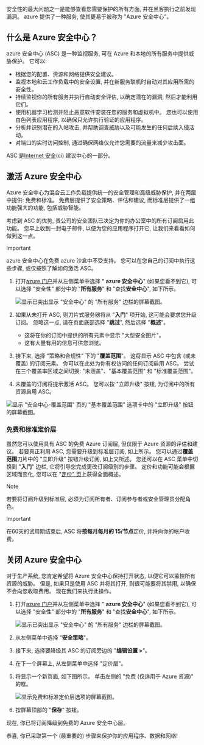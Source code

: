 安全性的最大问题之一是能够查看您需要保护的所有方面, 并在黑客执行之前发现漏洞。 azure 提供了一种服务, 使其更易于被称为 "Azure 安全中心"。

## <a name="what-is-azure-security-center"></a>什么是 Azure 安全中心？

azure 安全中心 (ASC) 是一种监视服务, 可在 Azure 和本地的所有服务中提供威胁保护。 它可以:

- 根据您的配置、资源和网络提供安全建议。
- 监视本地和云工作负载中的安全设置, 并在新服务联机时自动对其应用所需的安全性。
- 持续监视你的所有服务并执行自动安全评估, 以确定潜在的漏洞, 然后才能利用它们。
- 使用机器学习检测并阻止恶意软件安装在您的服务和虚拟机中。 您也可以使用白色列表应用程序, 以确保只允许执行验证的应用程序。
- 分析并识别潜在的入站攻击, 并帮助调查威胁以及可能发生的任何后续入侵活动。
- 对端口的实时访问控制, 通过确保网络仅允许您需要的流量来减少攻击面。

ASC 是[Internet 安全](https://www.cisecurity.org/cis-benchmarks/)(ci) 建议中心的一部分。

## <a name="activating-azure-security-center"></a>激活 Azure 安全中心

Azure 安全中心为混合云工作负载提供统一的安全管理和高级威胁保护, 并在两层中提供: 免费和标准。 免费层提供了安全策略、评估和建议, 而标准层提供了一组功能强大的功能, 包括威胁智能。

考虑到 ASC 的优势, 贵公司的安全团队已决定为你的办公室中的所有订阅启用此功能。 您早上收到一封电子邮件, 以便为您的应用程序打开它, 让我们来看看如何做到这一点。

> [!IMPORTANT]
> azure 安全中心在免费 azure 沙盒中不受支持。 您可以在您自己的订阅中执行这些步骤, 或仅按照了解如何激活 ASC。

1. 打开[azure 门户](https://portal.azure.com?azure-portal=true)并从左侧菜单中选择 " **azure 安全中心**" (如果您看不到它), 可以选择 "安全性" 部分中的 "**所有服务**" 和 "查找**安全中心**", 如下所示。

   ![显示已突出显示 "安全中心" 的 "所有服务" 边栏的屏幕截图。](../media/2-ASC-Menu.png)

1. 如果从未打开 ASC, 则刀片式服务器将从 "**入门**" 项开始, 这可能会要求您升级订阅。 忽略这一点, 请在页面底部选择 "**跳过**", 然后选择 "**概述**"。
    - 这将在你的订阅中提供的所有元素中显示 "大型安全图片"。
    - 这有大量有用的信息可供您浏览。

1. 接下来, 选择 "策略和合规性" 下的 "**覆盖范围**"。 这将显示 ASC 中包含 (或未覆盖) 的订阅元素。 你可以在此处为你有权访问的任何订阅启用 ASC。 尝试在三个覆盖率区域之间切换: "未涵盖"、"基本覆盖范围" 和 "标准覆盖范围"。

1. 未覆盖的订阅将提示激活 ASC。 您可以按 "立即升级" 按钮, 为订阅中的所有资源启用 ASC。

![显示 "安全中心-覆盖范围" 页的 "基本覆盖范围" 选项卡中的 "立即升级" 按钮的屏幕截图。](../media/2-Upgrade-Now.png)

### <a name="free-vs-standard-pricing-tier"></a>免费和标准定价层

虽然您可以使用具有 ASC 的免费 Azure 订阅层, 但仅限于 Azure 资源的评估和建议。 若要真正利用 ASC, 您需要升级到标准层订阅, 如上所示。 您可以通过**覆盖范围**刀片中的 "立即升级" 按钮升级订阅, 如上文所述。 您还可以在 ASC 菜单中切换到 "**入门**" 边栏, 它将引导您完成更改订阅级别的步骤。 定价和功能可能会根据区域而变化, 您可以在 "[定价" 页](https://azure.microsoft.com/pricing/details/security-center/)上获得全面概述。

> [!NOTE]
> 若要将订阅升级到标准层, 必须为订阅所有者、订阅参与者或安全管理员分配角色。

> [!IMPORTANT]
> 在60天的试用期结束后, ASC 将**按每月每月的 15/节点**定价, 并将向你的帐户收费。

## <a name="turning-off-azure-security-center"></a>关闭 Azure 安全中心

对于生产系统, 您肯定希望将 Azure 安全中心保持打开状态, 以便它可以监控所有资源的威胁。 但是, 如果只是使用 ASC 并将其打开, 则很可能要将其禁用, 以确保不会向您收取费用。 现在我们来执行此操作。

1. 打开[azure 门户](https://portal.azure.com?azure-portal=true)并从左侧菜单中选择 " **azure 安全中心**" (如果您看不到它), 可以选择 "安全性" 部分中的 "**所有服务**" 和 "查找**安全中心**", 如下所示。

    ![显示已突出显示 "安全中心" 的 "所有服务" 边栏的屏幕截图。](../media/2-ASC-Menu.png)

1. 从左侧菜单中选择 "**安全策略**"。

1. 接下来, 选择要降级其 ASC 的订阅旁边的 "**编辑设置 >**"。

1. 在下一个屏幕上, 从左侧菜单中选择 "定价层"。

1. 将显示一个新页面, 如下图所示。 单击左侧的 "免费 (仅适用于 Azure 资源)" 的框。

    ![显示免费和标准定价层选项的屏幕截图。](../media/2-Pricing-Tier.png)

1. 按屏幕顶部的 "**保存**" 按钮。

现在, 你已将订阅降级到免费的 Azure 安全中心层。

恭喜, 你已采取第一个 (最重要的) 步骤来保护你的应用程序、数据和网络!